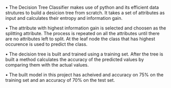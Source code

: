 • The Decision Tree Classifier makes use of python and its efficient data strutures to build a desicion tree from scratch. It takes a set of attributes as input and calculates their entropy and information gain.

• The attribute with highest information gain is selected and choosen as the splitting attribute. The process is repeated on all the attributes until there are no attributes left to split. At the leaf node the class that has highest occurence is used to predict the class.

• The decision tree is built and trained using a training set. After the tree is built a method calculates the accuracy of the predicted values by comparing them with the actual values.

• The built model in this project has acheived and accuracy on 75% on the training set and an accuracy of 70% on the test set.
